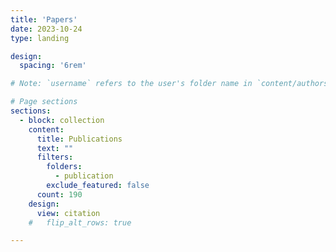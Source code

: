 ```yaml
---
title: 'Papers'
date: 2023-10-24
type: landing

design:
  spacing: '6rem'

# Note: `username` refers to the user's folder name in `content/authors/`

# Page sections
sections:
  - block: collection
    content:
      title: Publications
      text: ""
      filters:
        folders:
          - publication
        exclude_featured: false
      count: 190
    design:
      view: citation
    #   flip_alt_rows: true

---
```

